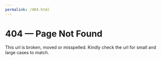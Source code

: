 ```yaml
---
permalink: /404.html
---
```

# 404 — Page Not Found
This url is broken, moved or misspelled.
Kindly check the url for small and large cases to match. 

